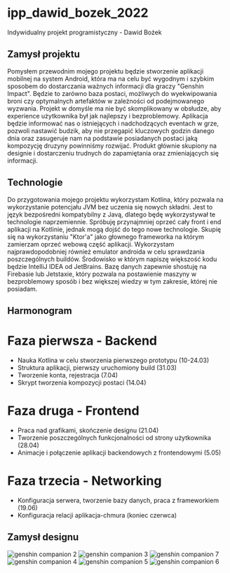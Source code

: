 # ipp_dawid_bozek_2022
Indywidualny projekt programistyczny - Dawid Bożek



## Zamysł projektu
Pomysłem przewodnim mojego projektu będzie stworzenie aplikacji mobilnej na system Android, która ma na celu być wygodnym i szybkim sposobem do dostarczania ważnych informacji dla graczy "Genshin Impact". Będzie to zarówno baza postaci, możliwych do wyekwipowania broni czy optymalnych artefaktów w zależności od podejmowanego wyzwania. Projekt w domyśle ma nie być skomplikowany w obsłudze, aby experience użytkownika był jak najlepszy i bezproblemowy. Aplikacja będzie informować nas o istniejących i nadchodzących eventach w grze, pozwoli nastawić budzik, aby nie przegapić kluczowych godzin danego dnia oraz zasugeruje nam na podstawie posiadanych postaci jaką kompozycję druzyny powinniśmy rozwijać. Produkt głównie skupiony na designie i dostarczeniu trudnych do zapamiętania oraz zmieniających się informacji. 

## Technologie
Do przygotowania mojego projektu wykorzystam Kotlina, który pozwala na wykorzystanie potencjału JVM bez uczenia się nowych składni. Jest to język bezpośredni kompatybilny z Javą, dlatego będę wykorzystywał te technologie naprzemiennie. Spróbuję przynajmniej oprzeć cały front i end aplikacji na Kotlinie, jednak mogą dojść do tego nowe technologie. Skupię się na wykorzystaniu "Ktor'a" jako głownego frameworka na którym zamierzam oprzeć webową część aplikacji. Wykorzystam najprawdopodobniej również emulator androida w celu sprawdzania poszczególnych buildów.
Środowisko w którym napiszę większość kodu będzie IntelliJ IDEA od JetBrains.
Bazę danych zapewnie shostuję na Firebasie lub Jetstaxie, który pozwala na postawienie maszyny w bezproblemowy sposób i bez większej wiedzy w tym zakresie, której nie posiadam.

## Harmonogram

# Faza pierwsza - Backend
- Nauka Kotlina w celu stworzenia pierwszego prototypu (10-24.03)
- Struktura aplikacji, pierwszy uruchomiony build (31.03)
- Tworzenie konta, rejestracja (7.04)
- Skrypt tworzenia kompozycji postaci (14.04)
# Faza druga - Frontend
- Praca nad grafikami, skończenie designu (21.04)
- Tworzenie poszczególnych funkcjonalności od strony użytkownika (28.04)
- Animacje i połączenie aplikacji backendowych z frontendowymi (5.05)
# Faza trzecia - Networking
- Konfiguracja serwera, tworzenie bazy danych, praca z frameworkiem (19.06)
- Konfiguracja relacji aplikacja-chmura (koniec czerwca)




## Zamysł designu
![genshin companion 2](https://user-images.githubusercontent.com/80948162/158742456-4e614ac1-738c-4a67-a46a-24754981521c.png)
![genshin companion 3](https://user-images.githubusercontent.com/80948162/158742459-a80d1d36-f2eb-483d-ad45-e27008a18e98.png)
![genshin companion 7](https://user-images.githubusercontent.com/80948162/158742464-fda5b991-5159-4eea-b786-0d2bbc199895.png)
![genshin companion 4](https://user-images.githubusercontent.com/80948162/158742465-2138da5a-118b-4238-80c5-feac018ef27e.png)
![genshin companion 5](https://user-images.githubusercontent.com/80948162/158742467-fded71a2-4509-4abe-83ba-ff1b55c3f947.png)
![genshin companion 6](https://user-images.githubusercontent.com/80948162/158742468-1287b9b1-be7d-4fe5-ad32-103c2792c4a4.png)
